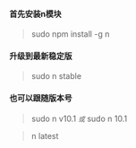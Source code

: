#### 首先安装n模块
> sudo npm install -g n
#### 升级到最新稳定版
> sudo n stable
#### 也可以跟随版本号
> sudo n v10.1 *`或`* sudo n 10.1

> n latest